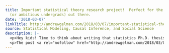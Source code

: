 ```yaml
---
title: Important statistical theory research project!  Perfect for the stat grad students
  (or ambitious undergrads) out there.
date: '2018-03-07'
linkTitle: http://andrewgelman.com/2018/03/07/important-statistical-theory-research-project-perfect-stat-grad-students-ambitious-undergrads/
source: Statistical Modeling, Causal Inference, and Social Science
description: |-
  <p>Hey kids! Time to think about writing that statistics Ph.D. thesis. It would be great to write something on a cool applied project, but: (a) you might not be connected to a cool applied project, and you typically can&#8217;t do these on your own, you need collaborators who know what they&#8217;re doing and who care [&#8230;]</p>
  <p>The post <a rel="nofollow" href="http://andrewgelman.com/2018/03/07/important-statistical-theory-research-project-perfect-stat-grad-students-ambitious-undergrads/"
---
```

